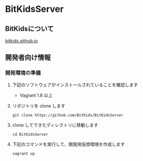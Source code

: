 # BitKidsServer

## BitKidsについて

[bitkids.github.io](http://bitkids.github.io/)

## 開発者向け情報

### 開発環境の準備

1. 下記のソフトウェアがインストールされていることを確認します

    * Vagrant 1.8 以上

2. リポジトリを clone します

       git clone https://github.com/BitKids/BitKidsServer

3. clone してできたディレクトリに移動します

       cd BitKidsServer

4. 下記のコマンドを実行して、開発用仮想環境を作成します

       vagrant up
